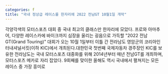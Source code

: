 ```yaml
---
categories: f
title: "국내 정상급 레이스를 한자리에 2022 전남GT 10월1일 개막"
---
```

각양각색의 모터스포츠 대회 중 국내 최고의 클래스만 한자리에 모았다. 프로와 아마추어, 다양한 레이스카에 바이크까지 심장을 울리는 굉음으로 가득할 "2022 전남GT(Grand Touring)" 대회가 오는 10월 1일부터 이틀 간 전라남도 영암군의 코리아인터내셔널서킷(이하 KIC)에서 개최된다.대한민국 첫번째 국제자동차 경주장인 KIC를 보유한 전라남도는 국내 모터스포츠 대중화를 위해 2014년부터 매년 전남GT를 개최하며, 모터스포츠 메카로 자리 잡았다. 9회째를 맞이한 올해도 역시 국내에서 펼쳐지는 모든 레이스 중 가장 흥미로
